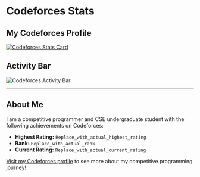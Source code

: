 # Codeforces Stats

## My Codeforces Profile
[![Codeforces Stats Card](https://codeforces-stats-api.herokuapp.com/user/mh.utsho)](https://codeforces.com/profile/mh.utsho)

## Activity Bar
![Codeforces Activity Bar](https://cfviz.netlify.app/api/activity?username=mh.utsho)

---

## About Me
I am a competitive programmer and CSE undergraduate student with the following achievements on Codeforces:

- **Highest Rating:** `Replace_with_actual_highest_rating`
- **Rank:** `Replace_with_actual_rank`
- **Current Rating:** `Replace_with_actual_current_rating`

[Visit my Codeforces profile](https://codeforces.com/profile/mh.utsho) to see more about my competitive programming journey!

